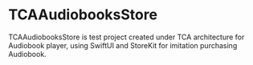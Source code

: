 # TCAAudiobooksStore
TCAAudiobooksStore is test project created under TCA architecture for Audiobook player, using SwiftUI and StoreKit for imitation purchasing Audiobook.  
